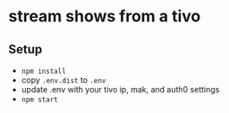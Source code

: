 # stream shows from a tivo

## Setup

- `npm install`
- copy `.env.dist` to `.env`
- update .env with your tivo ip, mak, and auth0 settings
- `npm start`

